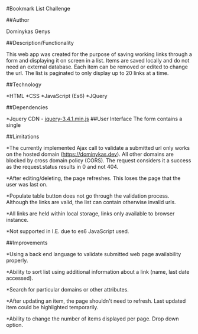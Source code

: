 #Bookmark List Challenge

##Author

Dominykas Genys

##Description/Functionality 

This web app was created for the purpose of saving working links through a form and displaying it on screen in a list. Items are saved locally and do not need an external database. Each item can be removed or edited to change the url. The list is paginated to only display up to 20 links at a time.

##Technology

*HTML
*CSS
*JavaScript (Es6)
*JQuery

##Dependencies

*Jquery CDN -  [jquery-3.4.1.min.js](https://code.jquery.com/jquery-3.4.1.min.js)
##User Interface
The form contains a single 

##Limitations

*The currently implemented Ajax call to validate a submitted url only works on the hosted domain (https://dominykas.dev). All other domains are blocked by cross domain policy (CORS). The request considers it a success as the request.status results in 0 and  not 404.

*After editing/deleting, the page refreshes. This loses the page that the user was last on. 

*Populate table button does not go through the validation process. Although the links are valid, the list can contain otherwise invalid urls.

*All links are held within local storage, links only available to browser instance.

*Not supported in I.E. due to es6 JavaScript used.

##Improvements

*Using a back end language to validate submitted web page availability properly.

*Ability to sort list using additional information about a link (name, last date accessed).

*Search for particular domains or other attributes.

*After updating an item, the page shouldn't need to refresh. Last updated item could be highlighted temporarily.

*Ability to change the number of items displayed per page. Drop down option.

